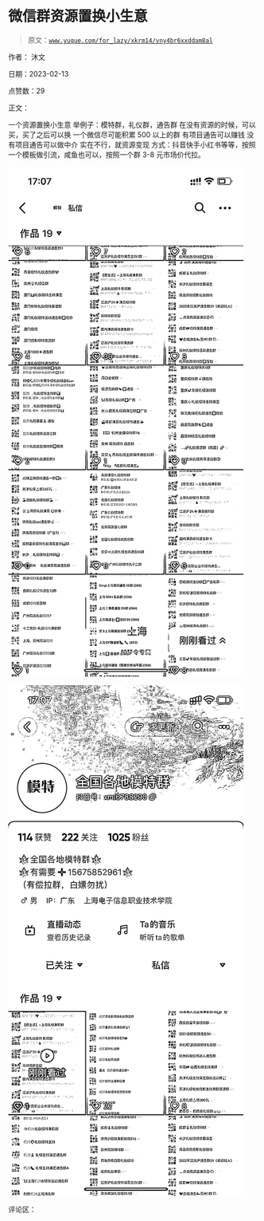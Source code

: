 # 微信群资源置换小生意

> 原文：[`www.yuque.com/for_lazy/xkrm14/vny4br6xxddam8al`](https://www.yuque.com/for_lazy/xkrm14/vny4br6xxddam8al)

作者： 沐文

日期：2023-02-13

点赞数：29

正文：

一个资源置换小生意 举例子：模特群，礼仪群，通告群 在没有资源的时候，可以买，买了之后可以换 一个微信尽可能积累 500 以上的群 有项目通告可以赚钱 没有项目通告可以做中介 实在不行，就资源变现 方式：抖音快手小红书等等，按照一个模板做引流，咸鱼也可以，按照一个群 3-8 元市场价代拉。

![](img/aa77949c836594662eadac1e0d24b3b0.png)  

![](img/4ac9440878877879a6ec27c4f1ed90d2.png)  

评论区：

